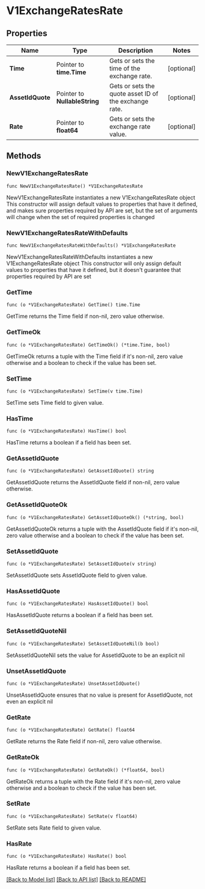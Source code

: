 # V1ExchangeRatesRate

## Properties

Name | Type | Description | Notes
------------ | ------------- | ------------- | -------------
**Time** | Pointer to **time.Time** | Gets or sets the time of the exchange rate. | [optional] 
**AssetIdQuote** | Pointer to **NullableString** | Gets or sets the quote asset ID of the exchange rate. | [optional] 
**Rate** | Pointer to **float64** | Gets or sets the exchange rate value. | [optional] 

## Methods

### NewV1ExchangeRatesRate

`func NewV1ExchangeRatesRate() *V1ExchangeRatesRate`

NewV1ExchangeRatesRate instantiates a new V1ExchangeRatesRate object
This constructor will assign default values to properties that have it defined,
and makes sure properties required by API are set, but the set of arguments
will change when the set of required properties is changed

### NewV1ExchangeRatesRateWithDefaults

`func NewV1ExchangeRatesRateWithDefaults() *V1ExchangeRatesRate`

NewV1ExchangeRatesRateWithDefaults instantiates a new V1ExchangeRatesRate object
This constructor will only assign default values to properties that have it defined,
but it doesn't guarantee that properties required by API are set

### GetTime

`func (o *V1ExchangeRatesRate) GetTime() time.Time`

GetTime returns the Time field if non-nil, zero value otherwise.

### GetTimeOk

`func (o *V1ExchangeRatesRate) GetTimeOk() (*time.Time, bool)`

GetTimeOk returns a tuple with the Time field if it's non-nil, zero value otherwise
and a boolean to check if the value has been set.

### SetTime

`func (o *V1ExchangeRatesRate) SetTime(v time.Time)`

SetTime sets Time field to given value.

### HasTime

`func (o *V1ExchangeRatesRate) HasTime() bool`

HasTime returns a boolean if a field has been set.

### GetAssetIdQuote

`func (o *V1ExchangeRatesRate) GetAssetIdQuote() string`

GetAssetIdQuote returns the AssetIdQuote field if non-nil, zero value otherwise.

### GetAssetIdQuoteOk

`func (o *V1ExchangeRatesRate) GetAssetIdQuoteOk() (*string, bool)`

GetAssetIdQuoteOk returns a tuple with the AssetIdQuote field if it's non-nil, zero value otherwise
and a boolean to check if the value has been set.

### SetAssetIdQuote

`func (o *V1ExchangeRatesRate) SetAssetIdQuote(v string)`

SetAssetIdQuote sets AssetIdQuote field to given value.

### HasAssetIdQuote

`func (o *V1ExchangeRatesRate) HasAssetIdQuote() bool`

HasAssetIdQuote returns a boolean if a field has been set.

### SetAssetIdQuoteNil

`func (o *V1ExchangeRatesRate) SetAssetIdQuoteNil(b bool)`

 SetAssetIdQuoteNil sets the value for AssetIdQuote to be an explicit nil

### UnsetAssetIdQuote
`func (o *V1ExchangeRatesRate) UnsetAssetIdQuote()`

UnsetAssetIdQuote ensures that no value is present for AssetIdQuote, not even an explicit nil
### GetRate

`func (o *V1ExchangeRatesRate) GetRate() float64`

GetRate returns the Rate field if non-nil, zero value otherwise.

### GetRateOk

`func (o *V1ExchangeRatesRate) GetRateOk() (*float64, bool)`

GetRateOk returns a tuple with the Rate field if it's non-nil, zero value otherwise
and a boolean to check if the value has been set.

### SetRate

`func (o *V1ExchangeRatesRate) SetRate(v float64)`

SetRate sets Rate field to given value.

### HasRate

`func (o *V1ExchangeRatesRate) HasRate() bool`

HasRate returns a boolean if a field has been set.


[[Back to Model list]](../README.md#documentation-for-models) [[Back to API list]](../README.md#documentation-for-api-endpoints) [[Back to README]](../README.md)


